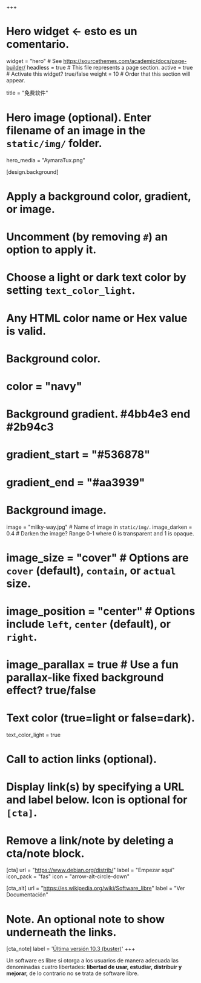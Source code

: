 +++
# Hero widget <- esto es un comentario.
widget = "hero"  # See https://sourcethemes.com/academic/docs/page-builder/
headless = true  # This file represents a page section.
active = true    # Activate this widget? true/false
weight = 10      # Order that this section will appear.

title = "免费软件"

# Hero image (optional). Enter filename of an image in the `static/img/` folder.
hero_media = "AymaraTux.png"

[design.background]
  # Apply a background color, gradient, or image.
  #   Uncomment (by removing `#`) an option to apply it.
  #   Choose a light or dark text color by setting `text_color_light`.
  #   Any HTML color name or Hex value is valid.

  # Background color.
  # color = "navy"
  
  # Background gradient. #4bb4e3 end #2b94c3
  # gradient_start = "#536878"
  # gradient_end = "#aa3939"
  
  # Background image.
   image = "milky-way.jpg"  # Name of image in `static/img/`.
   image_darken = 0.4  # Darken the image? Range 0-1 where 0 is transparent and 1 is opaque.
  # image_size = "cover"  #  Options are `cover` (default), `contain`, or `actual` size.
  # image_position = "center"  # Options include `left`, `center` (default), or `right`.
  # image_parallax = true  # Use a fun parallax-like fixed background effect? true/false
  
  # Text color (true=light or false=dark).
  text_color_light = true

# Call to action links (optional).
#   Display link(s) by specifying a URL and label below. Icon is optional for `[cta]`.
#   Remove a link/note by deleting a cta/note block.
[cta]
  url = "https://www.debian.org/distrib/"
  label = "Empezar aquí"
  icon_pack = "fas"
  icon = "arrow-alt-circle-down"
  
[cta_alt]
  url = "https://es.wikipedia.org/wiki/Software_libre"
  label = "Ver Documentación"

# Note. An optional note to show underneath the links.
[cta_note]
  label = '<a class="js-github-release"  href="https://www.debian.org/releases/stable/releasenotes">Última versión 10.3 (buster)</a>'
+++

Un software es libre si otorga a los usuarios de manera adecuada las denominadas cuatro libertades: **libertad de usar, estudiar, distribuir y mejorar,** de lo contrario no se trata de software libre. 